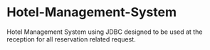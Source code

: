 # Hotel-Management-System
Hotel Management System using JDBC designed to be used at the reception for all reservation related request. 
